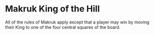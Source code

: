 # Makruk King of the Hill

All of the rules of Makruk apply except that a player may win by moving their King to one of the four central squares of the board.
